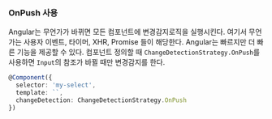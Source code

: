 ### OnPush 사용
Angular는 무언가가 바뀌면 모든 컴포넌트에 변경감지로직을 실행시킨다. 여기서 무언가는 사용자 이벤트, 타이머, XHR, Promise 들이 해당한다. 
Angular는 빠르지만 더 빠른 기능을 제공할 수 있다. 컴포넌트 정의할 때 `ChangeDetectionStrategy.OnPush`를 사용하면 `Input`의 참조가 바뀔 때만 변경감지를 한다. 
```ts
@Component({
  selector: 'my-select',
  template: ``,
  changeDetection: ChangeDetectionStrategy.OnPush
})
```
